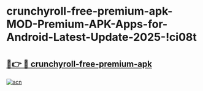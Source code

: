 # crunchyroll-free-premium-apk-MOD-Premium-APK-Apps-for-Android-Latest-Update-2025-!ci08t

# <h2><a href="https://pswcl6.esa.edu.pl?title=crunchyroll-free-premium-apk&ref=ci08t">🔗👉 🔴 crunchyroll-free-premium-apk</a></h2>

[![acn](https://github.com/user-attachments/assets/0f9c940e-d8b0-45ae-aac7-cd30a18b3e1c)](https://pswcl6.esa.edu.pl?title=crunchyroll-free-premium-apk&ref=ci08t)

